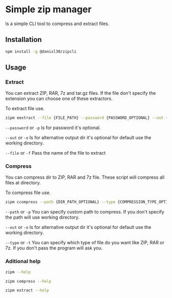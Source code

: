 # Simple zip manager

Is a simple CLI tool to compress and extract files.

## Installation

```bash
npm install -g @danixl30/zipcli
```

## Usage

### Extract

You can extract ZIP, RAR, 7z and tar.gz files. If the file don't specify the extension you can choose one of these extractors.

To extract file use. 

```bash
zipm eextract --file {FILE_PATH} --password {PASSWORD_OPTIONAL} --out {OUTPUTDIR_OPTIONAL}
```
```--password``` or ```-p``` Is for password it's optional.

```--out``` or ```-o``` Is for alternative output dir it's optional for default use the working directory. 

 ```--file``` or ```-f``` Pass the name of the file to extract

### Compress

You can compress dir to ZIP, RAR and 7z  file. These script will compress all files at directory.

To compress file use. 

```bash
zipm ccompress --path {DIR_PATH_OPTIONAL} --type {COMPRESSION_TYPE_OPTIONAL} --out {OUTDIR_OPTIONAL}
```
```--path``` or ```-p``` You can specify custom path to compress. If you don't specify the path will use working directory.

```--out``` or ```-o``` Is for alternative output dir it's optional for default use the working directory. 

 ```--type``` or ```-t``` You can specify which type of file do you want like ZIP, RAR or 7z. If you don't pass the program will ask you.

### Aditional help

```bash
zipm --help
```
```bash
zipm compress --help
```
```bash
zipm extract --help
```